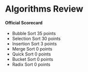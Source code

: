 # Algorithms Review

#### Official Scorecard

- Bubble Sort 35 points
- Selection Sort 30 points
- Insertion Sort 3 points
- Merge Sort 0 points
- Quick Sort 0 points
- Bucket Sort 0 points
- Radix Sort 0 points
